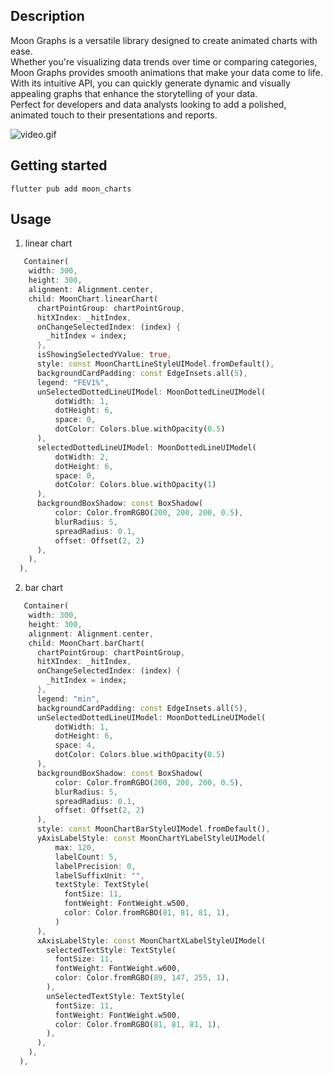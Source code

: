 

## Description
Moon Graphs is a versatile library designed to create animated charts with ease. <br />
Whether you're visualizing data trends over time or comparing categories, Moon Graphs provides smooth animations that make your data come to life. <br /> 
With its intuitive API, you can quickly generate dynamic and visually appealing graphs that enhance the storytelling of your data. <br />
Perfect for developers and data analysts looking to add a polished, animated touch to their presentations and reports. <br />

![video.gif](video.gif)

## Getting started

```
flutter pub add moon_charts
```

## Usage

1. linear chart
``` dart
   Container(
    width: 300,
    height: 300,
    alignment: Alignment.center,
    child: MoonChart.linearChart(
      chartPointGroup: chartPointGroup,
      hitXIndex: _hitIndex,
      onChangeSelectedIndex: (index) {
        _hitIndex = index;
      },
      isShowingSelectedYValue: true,
      style: const MoonChartLineStyleUIModel.fromDefault(),
      backgroundCardPadding: const EdgeInsets.all(5),
      legend: "FEV1%",
      unSelectedDottedLineUIModel: MoonDottedLineUIModel(
          dotWidth: 1,
          dotHeight: 6,
          space: 0,
          dotColor: Colors.blue.withOpacity(0.5)
      ),
      selectedDottedLineUIModel: MoonDottedLineUIModel(
          dotWidth: 2,
          dotHeight: 6,
          space: 0,
          dotColor: Colors.blue.withOpacity(1)
      ),
      backgroundBoxShadow: const BoxShadow(
          color: Color.fromRGBO(200, 200, 200, 0.5),
          blurRadius: 5,
          spreadRadius: 0.1,
          offset: Offset(2, 2)
      ),
    ),
  ),
```

2. bar chart
``` dart
   Container(
    width: 300,
    height: 300,
    alignment: Alignment.center,
    child: MoonChart.barChart(
      chartPointGroup: chartPointGroup,
      hitXIndex: _hitIndex,
      onChangeSelectedIndex: (index) {
        _hitIndex = index;
      },
      legend: "min",
      backgroundCardPadding: const EdgeInsets.all(5),
      unSelectedDottedLineUIModel: MoonDottedLineUIModel(
          dotWidth: 1,
          dotHeight: 6,
          space: 4,
          dotColor: Colors.blue.withOpacity(0.5)
      ),
      backgroundBoxShadow: const BoxShadow(
          color: Color.fromRGBO(200, 200, 200, 0.5),
          blurRadius: 5,
          spreadRadius: 0.1,
          offset: Offset(2, 2)
      ),
      style: const MoonChartBarStyleUIModel.fromDefault(),
      yAxisLabelStyle: const MoonChartYLabelStyleUIModel(
          max: 120,
          labelCount: 5,
          labelPrecision: 0,
          labelSuffixUnit: "",
          textStyle: TextStyle(
            fontSize: 11,
            fontWeight: FontWeight.w500,
            color: Color.fromRGBO(81, 81, 81, 1),
          )
      ),
      xAxisLabelStyle: const MoonChartXLabelStyleUIModel(
        selectedTextStyle: TextStyle(
          fontSize: 11,
          fontWeight: FontWeight.w600,
          color: Color.fromRGBO(89, 147, 255, 1),
        ),
        unSelectedTextStyle: TextStyle(
          fontSize: 11,
          fontWeight: FontWeight.w500,
          color: Color.fromRGBO(81, 81, 81, 1),
        ),
      ),
    ),
  ),
```